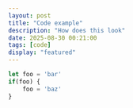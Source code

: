 ```yaml
---
layout: post
title: "Code example"
description: "How does this look"
date: 2025-08-30 00:21:00
tags: [code]
display: "featured"
---
```


```ts
let foo = 'bar'
if(foo) {
    foo = 'baz'
}
```